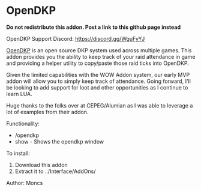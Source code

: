 # OpenDKP
**Do not redistribute this addon. Post a link to this github page instead**

OpenDKP Support Discord: https://discord.gg/WguFyYJ

[OpenDKP](https://www.opendkp.com) is an open source DKP system used across multiple games. This addon provides you the ability to keep track of your raid attendance in game and providing a helper utility to copy/paste those raid ticks into OpenDKP.

Given the limited capabilities with the WOW Addon system, our early MVP addon will allow you to simply keep track of attendance. Going forward, I'll be looking to add support for loot and other opportunities as I continue to learn LUA.

Huge thanks to the folks over at CEPEG/Alumian as I was able to leverage a lot of examples from their addon.

Functionality:
* /opendkp
* show - Shows the opendkp window

To install:
  1. Download this addon 
  2. Extract it to ../Interface/AddOns/

Author: Moncs
